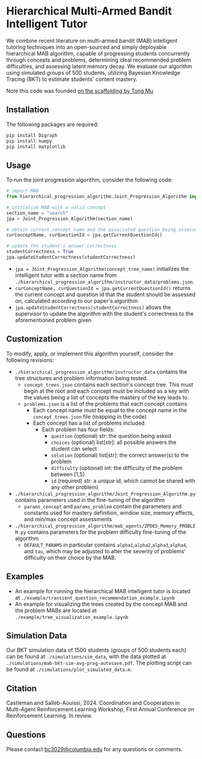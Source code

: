 # Hierarchical Multi-Armed Bandit Intelligent Tutor

We combine recent literature on multi-armed bandit (MAB) intelligent tutoring techniques into an open-sourced and simply deployable hierarchical MAB algorithm, capable of progressing students concurrently through concepts and problems, determining ideal recommended problem difficulties, and assessing latent memory decay. We evaluate our algorithm using simulated groups of 500 students, utilizing Bayesian Knowledge Tracing (BKT) to estimate students' content mastery.

Note this code was founded [on the scaffolding by Tong Mu](https://github.com/StanfordAI4HI/Automatic_Curriculum_ZPDES_Memory)

## Installation

The following packages are required:

```bash
pip install Digraph
pip install numpy
pip install matplotlib
```

## Usage

To run the joint progression algorithm, consider the following code:
```python
# import MAB
from hierarchical_progression_algorithm.Joint_Progression_Algorithm import Joint_Progression_Algorithm

# initialize MAB with a valid concept
section_name = "search"
jpa = Joint_Progression_Algorithm(section_name)

# obtain current concept name and the associated question being assessed
curConceptName, curQuestionId = jpa.getCurrentQuestionId()

# update the student's answer correctness
studentCorrectness = True
jpa.updateStudentCorrectness(studentCorrectness)
```
- ```jpa = Joint_Progression_Algorithm(concept_tree_name)``` initializes the intelligent tutor with a section name from ```./hierarchical_progression_algorithm/instructor_data/problems.json```.
- ```curConceptName, curQuestionId = jpa.getCurrentQuestionId()``` returns the current concept and question id that the student should be assessed on, calculated according to our paper's algorithm
- ```jpa.updateStudentCorrectness(studentCorrectness)``` allows the supervisor to update the algorithm with the student's correctness to the aforementioned problem given

## Customization

To modify, apply, or implement this algorithm yourself, consider the following revisions:
- ```./hierarchical_progression_algorithm/instructor_data``` contains the tree structures and problem information being tested.
  - ```concept_trees.json``` contains each section's concept tree. This must begin at the root and each concept must be included as a key with the values being a list of concepts the mastery of the key leads to.
  - ```problems.json``` is a list of the problems that each concept contains
    - Each concept name must be equal to the concept name in the ```concept_trees.json``` file (mapping in the code)
    - Each concept has a list of problems included
      - Each problem has four fields:
        - ```question``` (optional) str: the question being asked
        - ```choices``` (optional) list[str]: all possible answers the student can select
        - ```solution``` (optional) list[str]: the correct answer(s) to the problem
        - ```difficulty``` (optional) int: the difficulty of the problem between [1,5]
        - ```id``` (required) str: a *unique* id, which cannot be shared with any other problem)
- ```./hierarchical_progression_algorithm/Joint_Progression_Algorithm.py``` contains parameters used in the fine-tuning of the algorithm
  - ```params_concept``` and ```params_problem``` contain the parameters and constants used for mastery definition, window size, memory effects, and min/max concept assessments
- ```./hierarchical_progression_algorithm/mab_agents/ZPDES_Memory_PROBLEM.py``` contains parameters for the problem difficulty fine-tuning of the algorithm
  - ```DEFAULT_PARAMS``` in particular contains ```alpha1```,```alpha2```,```alpha3```,```alpha4```, and ```tau```, which may be adjusted to alter the severity of problems' difficulty on their choice by the MAB.

## Examples

- An example for running the hierarchical MAB intelligent tutor is located at ```./example/transient_question_recommendation_example.ipynb```
- An example for visualizing the trees created by the concept MAB and the problem MABs are located at ```./example/tree_visualization_example.ipynb```

## Simulation Data

Our BKT simulation data of 1500 students (groups of 500 students each) can be found at ```./simulations/sim_data```, with the data plotted at ```./simulations/mab-bkt-sim-avg-prog-autosave.pdf```. The plotting script can be found at ```./simulations/plot_simulated_data.m```.

## Citation

Castleman and Salleb-Aouissi, 2024. Coordination and Cooperation in Multi-Agent Reinforcement Learning Workshop, First Annual Conference on Reinforcement Learning. In review.

## Questions

Please contact bc3029@columbia.edu for any questions or comments.
